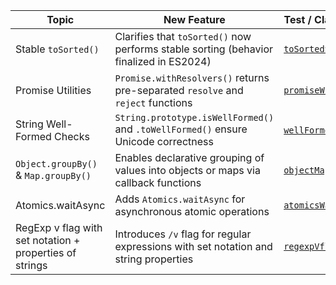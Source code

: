 | Topic                                                   | New Feature                                                                            | Test / Class Example                                       | TC39                                                                             |
|---------------------------------------------------------|----------------------------------------------------------------------------------------|------------------------------------------------------------|----------------------------------------------------------------------------------|
| Stable `toSorted()`                                     | Clarifies that `toSorted()` now performs stable sorting (behavior finalized in ES2024) | [`toSortedStable`](features/toSortedStable.js)             | -                                                                                |
| Promise Utilities                                       | `Promise.withResolvers()` returns pre-separated `resolve` and `reject` functions       | [`promiseWithResolvers`](features/promiseWithResolvers.js) | [Promise.withResolvers](https://github.com/tc39/proposal-promise-with-resolvers) |
| String Well-Formed Checks                               | `String.prototype.isWellFormed()` and `.toWellFormed()` ensure Unicode correctness     | [`wellFormedUnicode`](features/wellFormedUnicode.js)       | [Well-Formed Unicode Strings](https://github.com/tc39/proposal-is-usv-string)    |
| `Object.groupBy()` & `Map.groupBy()`                    | Enables declarative grouping of values into objects or maps via callback functions     | [`objectMapGroupBy`](features/objectMapGroupBy.js)         | [Array Grouping](https://github.com/tc39/proposal-array-grouping)                |
| Atomics.waitAsync                                       | Adds `Atomics.waitAsync` for asynchronous atomic operations                            | [`atomicsWaitAsync`](features/atomicsWaitAsync.js)         | [Atomics.waitAsync](https://github.com/tc39/proposal-atomics-wait-async)         |
| RegExp v flag with set notation + properties of strings | Introduces `/v` flag for regular expressions with set notation and string properties   | [`regexpVflag`](features/regexpVflag.js)                   | [RegExp v flag](https://github.com/tc39/proposal-regexp-v-flag)                  |
